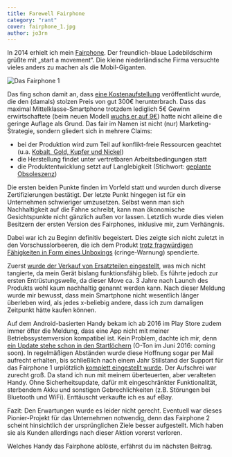 ```yaml
---
title: Farewell Fairphone
category: "rant"
cover: fairphone_1.jpg
author: jo3rn
---
```


In 2014 erhielt ich mein [Fairphone](https://www.fairphone.com/). Der freundlich-blaue Ladebildschirm grüßte mit „start a movement“. Die kleine niederländische Firma versuchte vieles anders zu machen als die Mobil-Giganten.

![Das Fairphone 1](/images/blog/2018-04-11-fairphone_1.jpg)

Das fing schon damit an, dass [eine Kostenaufstellung](https://www.fairphone.com/de/2013/09/12/costbreakdown/) veröffentlicht wurde, die den (damals) stolzen Preis von gut 300€ herunterbrach. Dass das maximal Mittelklasse-Smartphone trotzdem lediglich 5€ Gewinn erwirtschaftete (beim neuen Modell [wuchs er auf 9€](https://www.fairphone.com/de/2015/09/09/cost-breakdown-of-the-fairphone-2/)) hatte nicht alleine die geringe Auflage als Grund. Das fair im Namen ist nicht (nur) Marketing-Strategie, sondern gliedert sich in mehrere Claims:

- bei der Produktion wird zum Teil auf konflikt-freie Ressourcen geachtet (u.a. [Kobalt, Gold, Kupfer und Nickel](https://www.fairphone.com/en/2017/05/04/zooming-in-10-materials-and-their-supply-chains/))
- die Herstellung findet unter vertretbaren Arbeitsbedingungen statt
- die Produktentwicklung setzt auf Langlebigkeit (Stichwort: [geplante Obsoleszenz](https://de.wikipedia.org/wiki/Geplante_Obsoleszenz))

Die ersten beiden Punkte finden im Vorfeld statt und wurden durch diverse Zertifizierungen bestätigt. Der letzte Punkt hingegen ist für ein Unternehmen schwieriger umzusetzen. Selbst wenn man sich Nachhaltigkeit auf die Fahne schreibt, kann man ökonomische Gesichtspunkte nicht gänzlich außen vor lassen. Letztlich wurde dies vielen Besitzern der ersten Version des Fairphones, inklusive mir, zum Verhängnis.

Dabei war ich zu Beginn definitiv begeistert. Dies zeigte sich nicht zuletzt in den Vorschusslorbeeren, die ich dem Produkt [trotz fragwürdigen Fähigkeiten in Form eines Unboxings](https://www.youtube.com/watch?v=EqgBy3XlfR4) (cringe-Warnung) spendierte.

Zuerst [wurde der Verkauf von Ersatzteilen eingestellt](https://www.fairphone.com/en/2017/07/20/why-we-had-to-stop-supporting-the-fairphone-1/), was mich nicht tangierte, da mein Gerät bislang funktionsfähig blieb. Es führte jedoch zur ersten Entrüstungswelle, da dieser Move ca. 3 Jahre nach Launch des Produkts wohl kaum nachhaltig genannt werden kann. Nach dieser Meldung wurde mir bewusst, dass mein Smartphone nicht wesentlich länger überleben wird, als jedes x-beliebig andere, dass ich zum damaligen Zeitpunkt hätte kaufen können.

Auf dem Android-basierten Handy bekam ich ab 2016 im Play Store zudem immer öfter die Meldung, dass eine App nicht mit meiner Betriebssystemversion kompatibel ist. Kein Problem, dachte ich mir, denn [ein Update stehe schon in den Startlöchern](https://www.fairphone.com/de/2016/06/30/fairphone-1-upgrade-to-android-kitkat-4-4-coming-soon/) (O-Ton im Juni 2016: coming soon). In regelmäßigen Abständen wurde diese Hoffnung sogar per Mail aufrecht erhalten, bis schließlich nach einem Jahr Stillstand der Support für das Fairphone 1 urplötzlich [komplett eingestellt wurde](https://forum.fairphone.com/t/latest-news-11-07-2017-and-faq-fairphone-1-kitkat-4-4-4-update/23037). Der Aufschrei war zurecht groß. Da stand ich nun mit meinem überteuerten, aber veralteten Handy. Ohne Sicherheitsupdate, dafür mit eingeschränkter Funktionalität, sterbendem Akku und sonstigen Gebrechlichkeiten (z.B. Störungen bei Bluetooth und WiFi). Enttäuscht verkaufte ich es auf eBay.

Fazit: Den Erwartungen wurde es leider nicht gerecht. Eventuell war dieses Pionier-Projekt für das Unternehmen notwendig, denn das Fairphone 2 scheint hinsichtlich der ursprünglichen Ziele besser aufgestellt. Mich haben sie als Kunden allerdings nach dieser Aktion vorerst verloren.

Welches Handy das Fairphone ablöste, erfährst du im nächsten Beitrag.
